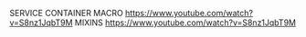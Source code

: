 SERVICE CONTAINER
MACRO https://www.youtube.com/watch?v=S8nz1JqbT9M
MIXINS https://www.youtube.com/watch?v=S8nz1JqbT9M